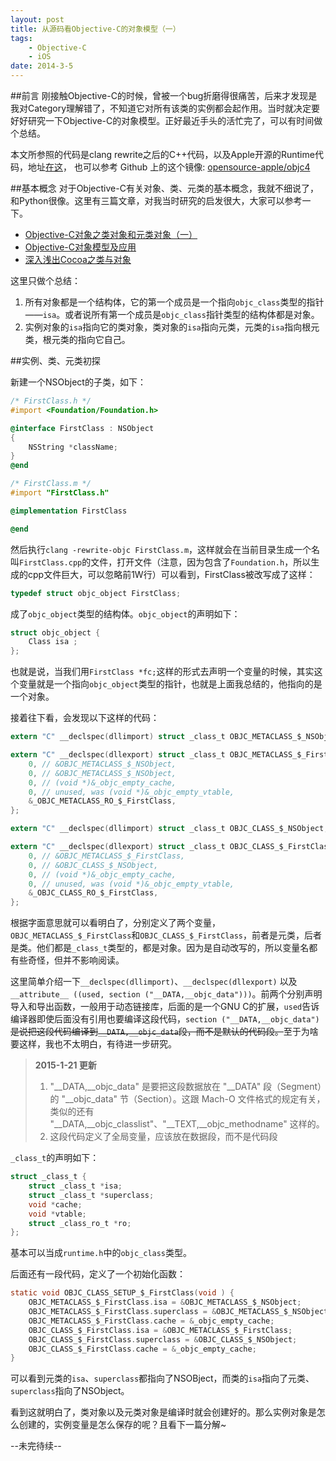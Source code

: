 ```yaml
---
layout: post
title: 从源码看Objective-C的对象模型（一）
tags:
    - Objective-C
    - iOS
date: 2014-3-5
---
```



##前言
刚接触Objective-C的时候，曾被一个bug折磨得很痛苦，后来才发现是我对Category理解错了，不知道它对所有该类的实例都会起作用。当时就决定要好好研究一下Objective-C的对象模型。正好最近手头的活忙完了，可以有时间做个总结。

本文所参照的代码是clang rewrite之后的C++代码，以及Apple开源的Runtime代码，地址[在这](http://www.opensource.apple.com/source/objc4/)，
也可以参考 Github 上的这个镜像: [opensource-apple/objc4](https://github.com/opensource-apple/objc4)

##基本概念
对于Objective-C有关对象、类、元类的基本概念，我就不细说了，和Python很像。这里有三篇文章，对我当时研究的启发很大，大家可以参考一下。

* [Objective-C对象之类对象和元类对象（一）](http://blog.csdn.net/wzzvictory/article/details/8592492)
* [Objective-C对象模型及应用](http://blog.devtang.com/blog/2013/10/15/objective-c-object-model/)
* [深入浅出Cocoa之类与对象](http://www.cnblogs.com/kesalin/archive/2012/01/19/objc_class_object.html)

这里只做个总结：

1. 所有对象都是一个结构体，它的第一个成员是一个指向`objc_class`类型的指针——`isa`。或者说所有第一个成员是`objc_class`指针类型的结构体都是对象。
2. 实例对象的`isa`指向它的类对象，类对象的`isa`指向元类，元类的`isa`指向根元类，根元类的指向它自己。

##实例、类、元类初探

新建一个NSObject的子类，如下：

```objective-c
/* FirstClass.h */
#import <Foundation/Foundation.h>

@interface FirstClass : NSObject
{
    NSString *className;
}
@end

/* FirstClass.m */
#import "FirstClass.h"

@implementation FirstClass

@end
```

然后执行`clang -rewrite-objc FirstClass.m`，这样就会在当前目录生成一个名叫`FirstClass.cpp`的文件，打开文件（注意，因为包含了`Foundation.h`，所以生成的cpp文件巨大，可以忽略前1W行）可以看到，FirstClass被改写成了这样：
```c
typedef struct objc_object FirstClass;
```
成了`objc_object`类型的结构体。`objc_object`的声明如下：

```c
struct objc_object {
    Class isa ;
};
```

也就是说，当我们用`FirstClass *fc;`这样的形式去声明一个变量的时候，其实这个变量就是一个指向`objc_object`类型的指针，也就是上面我总结的，他指向的是一个对象。

接着往下看，会发现以下这样的代码：

```c
extern "C" __declspec(dllimport) struct _class_t OBJC_METACLASS_$_NSObject;

extern "C" __declspec(dllexport) struct _class_t OBJC_METACLASS_$_FirstClass __attribute__ ((used, section ("__DATA,__objc_data"))) = {
    0, // &OBJC_METACLASS_$_NSObject,
    0, // &OBJC_METACLASS_$_NSObject,
    0, // (void *)&_objc_empty_cache,
    0, // unused, was (void *)&_objc_empty_vtable,
    &_OBJC_METACLASS_RO_$_FirstClass,
};

extern "C" __declspec(dllimport) struct _class_t OBJC_CLASS_$_NSObject;

extern "C" __declspec(dllexport) struct _class_t OBJC_CLASS_$_FirstClass __attribute__ ((used, section ("__DATA,__objc_data"))) = {
    0, // &OBJC_METACLASS_$_FirstClass,
    0, // &OBJC_CLASS_$_NSObject,
    0, // (void *)&_objc_empty_cache,
    0, // unused, was (void *)&_objc_empty_vtable,
    &_OBJC_CLASS_RO_$_FirstClass,
};
```

根据字面意思就可以看明白了，分别定义了两个变量，`OBJC_METACLASS_$_FirstClass`和`OBJC_CLASS_$_FirstClass`，前者是元类，后者是类。他们都是`_class_t`类型的，都是对象。因为是自动改写的，所以变量名都有些奇怪，但并不影响阅读。

这里简单介绍一下`__declspec(dllimport)`、`__declspec(dllexport)` 以及 `__attribute__ ((used, section ("__DATA,__objc_data")))`。前两个分别声明导入和导出函数，一般用于动态链接库，后面的是一个GNU C的扩展，`used`告诉编译器即使后面没有引用也要编译这段代码，`section ("__DATA,__objc_data")`<s>是说把这段代码编译到`__DATA,__objc_data`段，而不是默认的代码段。</s>至于为啥要这样，我也不太明白，有待进一步研究。

> **2015-1-21 更新**
>
> 1. "\_\_DATA,\_\_objc_data" 是要把这段数据放在 "\_\_DATA" 段（Segment）的 "\_\_objc_data" 节（Section）。这跟 Mach-O 文件格式的规定有关，类似的还有 "\_\_DATA,\_\_objc_classlist"、"\_\_TEXT,\_\_objc_methodname" 这样的。
> 2. 这段代码定义了全局变量，应该放在数据段，而不是代码段

`_class_t`的声明如下：

```c
struct _class_t {
    struct _class_t *isa;
    struct _class_t *superclass;
    void *cache;
    void *vtable;
    struct _class_ro_t *ro;
};
```

基本可以当成`runtime.h`中的`objc_class`类型。

后面还有一段代码，定义了一个初始化函数：

```c
static void OBJC_CLASS_SETUP_$_FirstClass(void ) {
    OBJC_METACLASS_$_FirstClass.isa = &OBJC_METACLASS_$_NSObject;
    OBJC_METACLASS_$_FirstClass.superclass = &OBJC_METACLASS_$_NSObject;
    OBJC_METACLASS_$_FirstClass.cache = &_objc_empty_cache;
    OBJC_CLASS_$_FirstClass.isa = &OBJC_METACLASS_$_FirstClass;
    OBJC_CLASS_$_FirstClass.superclass = &OBJC_CLASS_$_NSObject;
    OBJC_CLASS_$_FirstClass.cache = &_objc_empty_cache;
}
```
可以看到元类的`isa`、`superclass`都指向了NSOBject，而类的`isa`指向了元类、`superclass`指向了NSObject。

看到这就明白了，类对象以及元类对象是编译时就会创建好的。那么实例对象是怎么创建的，实例变量是怎么保存的呢？且看下一篇分解~

--未完待续--